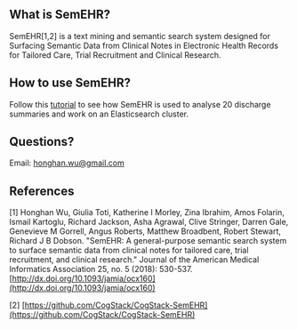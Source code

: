 ## What is SemEHR?
SemEHR[1,2] is a text mining and semantic search system designed for Surfacing Semantic Data from Clinical Notes in Electronic Health Records for Tailored Care, Trial Recruitment and Clinical Research.

## How to use SemEHR?
Follow this [tutorial](tuorials.html) to see how SemEHR is used to analyse 20 discharge summaries and work on an Elasticsearch cluster.

## Questions?
Email: honghan.wu@gmail.com

## References
[1] Honghan Wu, Giulia Toti, Katherine I Morley, Zina Ibrahim, Amos Folarin, Ismail Kartoglu, Richard Jackson, Asha Agrawal, Clive Stringer, Darren Gale, Genevieve M Gorrell, Angus Roberts, Matthew Broadbent, Robert Stewart, Richard J B Dobson. "SemEHR: A general-purpose semantic search system to surface semantic data from clinical notes for tailored care, trial recruitment, and clinical research." Journal of the American Medical Informatics Association 25, no. 5 (2018): 530-537. [http://dx.doi.org/10.1093/jamia/ocx160](http://dx.doi.org/10.1093/jamia/ocx160)

[2] [https://github.com/CogStack/CogStack-SemEHR](https://github.com/CogStack/CogStack-SemEHR)
